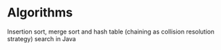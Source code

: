 # Algorithms
Insertion sort, merge sort and hash table (chaining as collision resolution strategy) search in Java
